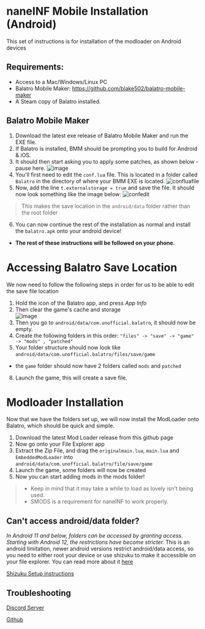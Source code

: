 # naneINF Mobile Installation (Android)
This set of instructions is for installation of the modloader on Android devices

## Requirements:
* Access to a Mac/Windows/Linux PC
* Balatro Mobile Maker: https://github.com/blake502/balatro-mobile-maker
* A Steam copy of Balatro installed.

## Balatro Mobile Maker
1. Download the latest exe release of Balatro Mobile Maker and run the EXE file.
2. If Balatro is installed, BMM should be prompting you to build for Android & iOS.
3. It should then start asking you to apply some patches, as shown below - pause here.
![image](https://github.com/user-attachments/assets/f749c390-f743-45be-abdc-08306951dab7)
4. You'll first need to edit the `conf.lua` file. This is located in a folder called `Balatro` in the directory of where your BMM EXE is located.
![confluafile](https://github.com/user-attachments/assets/07606796-b4ac-4747-8c38-54db2e898bd0)
5. Now, add the line `t.externalstorage = true` and save the file. It should now look something like the image below:
 ![confedit](https://github.com/user-attachments/assets/fed150ef-855e-4cec-9f82-d67edd314312)
> This makes the save location in the `android/data` folder rather than the root folder
6. You can now continue the rest of the installation as normal and install the `balatro.apk` onto your android device!

* **The rest of these instructions will be followed on your phone.**
# Accessing Balatro Save Location
We now need to follow the following steps in order for us to be able to edit the save file location
1. Hold the icon of the Balatro app, and press *App Info*
2. Then clear the game's cache and storage </br>
![image](https://github.com/user-attachments/assets/0c14031d-8d98-421a-8d6e-920dda21c0a2)
3. Then you go to `android/data/com.unofficial.balatro`, it should now be empty.
4. Create the following folders in this order:
   `"files" -> "save" -> "game"
     -> "mods" , "patched"`
6. Your folder structure should now look like `android/data/com.unofficial.balatro/files/save/game`
 * the `game` folder should now have 2 folders called `mods` and `patched`
8. Launch the game, this will create a save file.


# Modloader Installation
Now that we have the folders set up, we will now install the ModLoader onto Balatro, which should be quick and simple.
1. Download the latest Mod Loader release from this github page
2. Now go onto your File Explorer app
3. Extract the Zip File, and drag the `originalmain.lua`, `main.lua` and `EmbeddedModLoader` into `android/data/com.unofficial.balatro/file/save/game` 
4. Launch the game, some folders will now be created
5. Now you can start adding mods in the mods folder!

> * Keep in mind that it may take a while to load as lovely isn't being used.
> * SMODS is a requirement for naneINF to work properly.
  
## Can't access android/data folder?
*In Android 11 and below, folders can be accessed by granting access. Starting with Android 12, the restrictions have become stricter.*
This is an android limitation, newer android versions restrict android/data access, so you need to either root your device or use shizuku to make it accessible on your file explorer.
You can read more about it [here](https://zdevs.ru/en/za/android_data_obb.html)

[Shizuku Setup instructions](https://shizuku.rikka.app/guide/setup/)

## Troubleshooting

[Discord Server](https://discord.gg/2pjsG3u2wm)

[Github](https://github.com/3XPLwastaken/naneINF-Balatro-Modloader)
